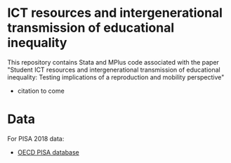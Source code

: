 # ICT resources and intergenerational transmission of educational inequality
This repository contains Stata and MPlus code associated with the paper "Student ICT resources and intergenerational transmission of educational inequality: Testing implications of a reproduction and mobility perspective"
- citation to come

# Data
For PISA 2018 data:
* [OECD PISA database](https://www.oecd.org/pisa/data/)
